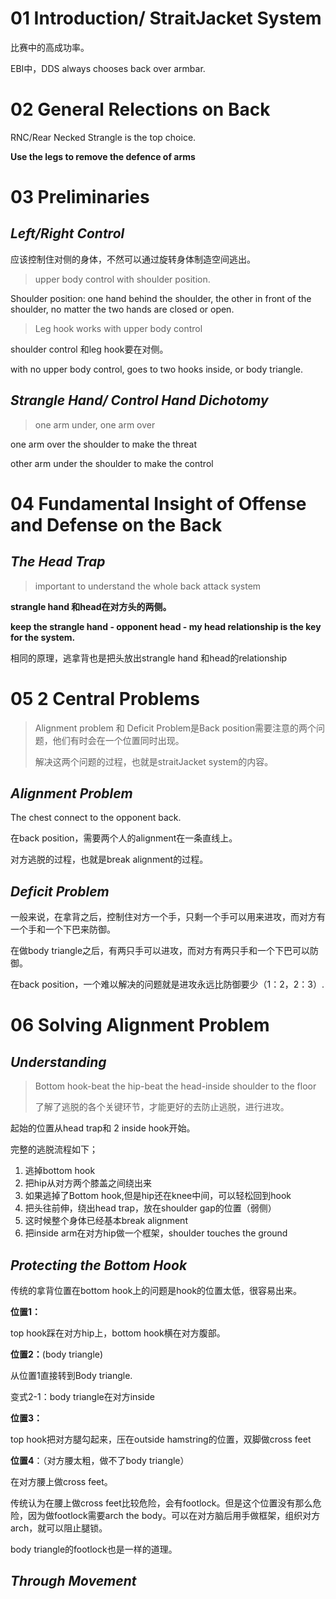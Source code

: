 # 01 Introduction/ StraitJacket System

比赛中的高成功率。

EBI中，DDS always chooses back over armbar.

# 02 General Relections on Back

RNC/Rear Necked Strangle is the top choice.

**Use the legs to remove the defence of arms**

# 03 Preliminaries

## ***Left/Right Control***

应该控制住对侧的身体，不然可以通过旋转身体制造空间逃出。

> upper body control with shoulder position.

Shoulder position: one hand behind the shoulder, the other in front of the shoulder, no matter the two hands are closed or open.

> Leg hook works with upper body control

shoulder control 和leg hook要在对侧。

with no upper body control, goes to two hooks inside, or body triangle.

## *Strangle Hand/ Control Hand Dichotomy*

> one arm under, one arm over

one arm over the shoulder to make the threat

other arm under the shoulder to make the control

# 04 Fundamental Insight of Offense and Defense on the Back

## *The Head Trap*

> important to understand the whole back attack system

**strangle hand 和head在对方头的两侧。**

**keep the strangle hand - opponent head - my head relationship is the key for the system.**

相同的原理，逃拿背也是把头放出strangle hand 和head的relationship

# 05 2 Central Problems

> Alignment problem 和 Deficit Problem是Back position需要注意的两个问题，他们有时会在一个位置同时出现。
>
> 解决这两个问题的过程，也就是straitJacket system的内容。

## *Alignment Problem*

The chest connect to the opponent back.

在back position，需要两个人的alignment在一条直线上。

对方逃脱的过程，也就是break alignment的过程。

## *Deficit Problem*

一般来说，在拿背之后，控制住对方一个手，只剩一个手可以用来进攻，而对方有一个手和一个下巴来防御。

在做body triangle之后，有两只手可以进攻，而对方有两只手和一个下巴可以防御。

在back position，一个难以解决的问题就是进攻永远比防御要少（1：2，2：3）.

# 06 Solving Alignment Problem

## *Understanding*

> Bottom hook-beat the hip-beat the head-inside shoulder to the floor
>
> 了解了逃脱的各个关键环节，才能更好的去防止逃脱，进行进攻。

起始的位置从head trap和 2 inside hook开始。

完整的逃脱流程如下；

1. 逃掉bottom hook
2. 把hip从对方两个膝盖之间绕出来
3. 如果逃掉了Bottom hook,但是hip还在knee中间，可以轻松回到hook
4. 把头往前伸，绕出head trap，放在shoulder gap的位置（弱侧）
5. 这时候整个身体已经基本break alignment
6. 把inside arm在对方hip做一个框架，shoulder touches the ground

## *Protecting the Bottom Hook*

传统的拿背位置在bottom hook上的问题是hook的位置太低，很容易出来。

**位置1：**

top hook踩在对方hip上，bottom hook横在对方腹部。

**位置2：**(body triangle)

从位置1直接转到Body triangle.

变式2-1：body triangle在对方inside

**位置3：**

top hook把对方腿勾起来，压在outside hamstring的位置，双脚做cross feet

**位置4**：（对方腰太粗，做不了body triangle）

在对方腰上做cross feet。

传统认为在腰上做cross feet比较危险，会有footlock。但是这个位置没有那么危险，因为做footlock需要arch the body。可以在对方脑后用手做框架，组织对方arch，就可以阻止腿锁。

body triangle的footlock也是一样的道理。

## *Through Movement*

